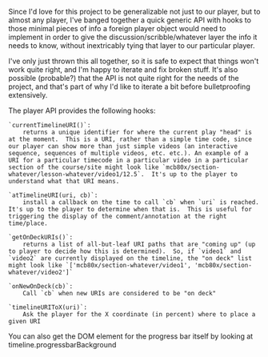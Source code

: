 Since I'd love for this project to be generalizable not just to our player, but to almost any player, I've banged together a quick generic API with hooks to those minimal pieces of info a foreign player object would need to implement in order to give the discussion/scribble/whatever layer the info it needs to know, without inextricably tying that layer to our particular player.

I've only just thrown this all together, so it is safe to expect that things won't work quite right, and I'm happy to iterate and fix broken stuff.  It's also possible (probable?) that the API is not quite right for the needs of the project, and that's part of why I'd like to iterate a bit before bulletproofing extensively.


The player API provides the following hooks:

	`currentTimelineURI()`: 
		returns a unique identifier for where the current play "head" is at the moment.  This is a URI, rather than a simple time code, since our player can show more than just simple videos (an interactive sequence, sequences of multiple videos, etc. etc.). An example of a URI for a particular timecode in a particular video in a particular section of the course/site might look like `mcb80x/section-whatever/lesson-whatever/video1/12.5`.  It's up to the player to understand what that URI means.

	`atTimelineURI(uri, cb)`:
		install a callback on the time to call `cb` when `uri` is reached.  It's up to the player to determine when that is.  This is useful for triggering the display of the comment/annotation at the right time/place.

	`getOnDeckURIs()`:
		returns a list of all-but-leaf URI paths that are "coming up" (up to player to decide how this is determined).  So, if `video1` and `video2` are currently displayed on the timeline, the "on deck" list might look like `['mcb80x/section-whatever/video1', 'mcb80x/section-whatever/video2']`

	`onNewOnDeck(cb)`:
		Call `cb` when new URIs are considered to be "on deck"

	`timelineURIToX(uri)`:
		Ask the player for the X coordinate (in percent) where to place a given URI


You can also get the DOM element for the progress bar itself by looking at timeline.progressbarBackground